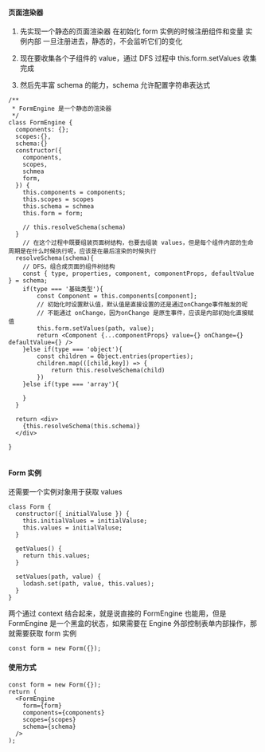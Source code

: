 #### 页面渲染器

1. 先实现一个静态的页面渲染器
   在初始化 form 实例的时候注册组件和变量
   实例内部 一旦注册进去，静态的，不会监听它们的变化
2. 现在要收集各个子组件的 value，通过 DFS 过程中 this.form.setValues 收集完成

3. 然后先丰富 schema 的能力，schema 允许配置字符串表达式

```tsx
/**
 * FormEngine 是一个静态的渲染器
 */
class FormEngine {
  components: {};
  scopes:{},
  schema:{}
  constructor({
    components,
    scopes,
    schmea
    form,
  }) {
    this.components = components;
    this.scopes = scopes
    this.schema = schmea
    this.form = form;

    // this.resolveSchema(schema)
  }
    // 在这个过程中既要组装页面树结构，也要去组装 values，但是每个组件内部的生命周期是在什么时候执行呢，应该是在最后渲染的时候执行
  resolveSchema(schema){
    // DFS，组合成页面的组件树结构
    const { type, properties, component, componentProps, defaultValue } = schema;
    if(type === '基础类型'){
        const Component = this.components[component];
        // 初始化时设置默认值，默认值是直接设置的还是通过onChange事件触发的呢
        // 不能通过 onChange，因为onChange 是原生事件，应该是内部初始化直接赋值
        this.form.setValues(path, value);
        return <Component {...componentProps} value={} onChange={} defaultValue={} />
    }else if(type === 'object'){
        const children = Object.entries(properties);
        children.map(([child,key]) => {
            return this.resolveSchema(child)
        })
    }else if(type === 'array'){

    }
  }

  return <div>
    {this.resolveSchema(this.schema)}
  </div>

}


```

#### Form 实例

还需要一个实例对象用于获取 values

```tsx
class Form {
  constructor({ initialValuse }) {
    this.initialValues = initialValuse;
    this.values = initialValuse;
  }

  getValues() {
    return this.values;
  }

  setValues(path, value) {
    lodash.set(path, value, this.values);
  }
}
```

两个通过 context 结合起来，就是说直接的 FormEngine 也能用，但是 FormEngine 是一个黑盒的状态，如果需要在 Engine 外部控制表单内部操作，那就需要获取 form 实例

```tsx
const form = new Form({});
```

#### 使用方式

```tsx
const form = new Form({});
return (
  <FormEngine
    form={form}
    components={components}
    scopes={scopes}
    schema={schema}
  />
);
```
